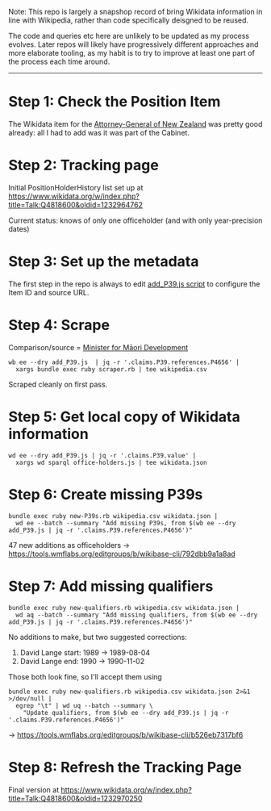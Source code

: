 Note: This repo is largely a snapshop record of bring Wikidata
information in line with Wikipedia, rather than code specifically
deisgned to be reused.

The code and queries etc here are unlikely to be updated as my process
evolves. Later repos will likely have progressively different approaches
and more elaborate tooling, as my habit is to try to improve at least
one part of the process each time around.

---------

Step 1: Check the Position Item
===============================

The Wikidata item for the 
[Attorney-General of New Zealand](https://www.wikidata.org/wiki/Q4818600) 
was pretty good already: all I had to add was it was part of the Cabinet.

Step 2: Tracking page
=====================

Initial PositionHolderHistory list set up at https://www.wikidata.org/w/index.php?title=Talk:Q4818600&oldid=1232964762

Current status: knows of only one officeholder (and with only
year-precision dates)

Step 3: Set up the metadata
===========================

The first step in the repo is always to edit [add_P39.js script](add_P39.js) 
to configure the Item ID and source URL.

Step 4: Scrape
==============

Comparison/source = [Minister for Māori Development](https://en.wikipedia.org/wiki/Minister_for_M%C4%81ori_Development)

    wb ee --dry add_P39.js  | jq -r '.claims.P39.references.P4656' |
      xargs bundle exec ruby scraper.rb | tee wikipedia.csv

Scraped cleanly on first pass.

Step 5: Get local copy of Wikidata information
==============================================

    wd ee --dry add_P39.js | jq -r '.claims.P39.value' |
      xargs wd sparql office-holders.js | tee wikidata.json

Step 6: Create missing P39s
===========================

    bundle exec ruby new-P39s.rb wikipedia.csv wikidata.json |
      wd ee --batch --summary "Add missing P39s, from $(wb ee --dry add_P39.js | jq -r '.claims.P39.references.P4656')"

47 new additions as officeholders -> https://tools.wmflabs.org/editgroups/b/wikibase-cli/792dbb9a1a8ad

Step 7: Add missing qualifiers
==============================

    bundle exec ruby new-qualifiers.rb wikipedia.csv wikidata.json |
      wd aq --batch --summary "Add missing qualifiers, from $(wb ee --dry add_P39.js | jq -r '.claims.P39.references.P4656')"

No additions to make, but two suggested corrections:

1. David Lange start: 1989 → 1989-08-04
1. David Lange end: 1990 → 1990-11-02

Those both look fine, so I'll accept them using

    bundle exec ruby new-qualifiers.rb wikipedia.csv wikidata.json 2>&1 >/dev/null |
      egrep "\t" | wd uq --batch --summary \
        "Update qualifiers, from $(wb ee --dry add_P39.js | jq -r '.claims.P39.references.P4656')"

-> https://tools.wmflabs.org/editgroups/b/wikibase-cli/b526eb7317bf6

Step 8: Refresh the Tracking Page
=================================
Final version at https://www.wikidata.org/w/index.php?title=Talk:Q4818600&oldid=1232970250

